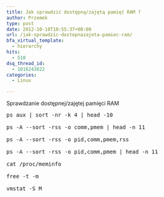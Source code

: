 ```yaml
---
title: Jak sprawdzić dostępną/zajętą pamięć RAM ?
author: Przemek
type: post
date: 2012-10-18T10:55:37+00:00
url: /jak-sprawdzic-dostepnazajeta-pamiec-ram/
bfa_virtual_template:
  - hierarchy
hits:
  - 510
dsq_thread_id:
  - 1016243822
categories:
  - Linux

---
```

Sprawdzanie dostępnej/zajętej pamięci RAM

<!--more-->

<pre class="lang:default highlight:0 decode:true">ps aux | sort -nr -k 4 | head -10

ps -A --sort -rss -o comm,pmem | head -n 11

ps -A --sort -rss -o pid,comm,pmem,rss

ps -A --sort -rss -o pid,comm,pmem | head -n 11

cat /proc/meminfo

free -t -m

vmstat -S M</pre>

&nbsp;

&nbsp;